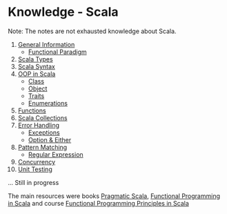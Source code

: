Knowledge - Scala
====================

Note: The notes are not exhausted knowledge about Scala.

1) [General Information](https://github.com/OndrejKucera/knowledge_scala/blob/master/General_Information.md)
    - [Functional Paradigm](https://github.com/OndrejKucera/knowledge_scala/blob/master/General_Information.md#functional-paradigm)
2) [Scala Types](https://github.com/OndrejKucera/knowledge_scala/blob/master/Scala_Types.md)
3) [Scala Syntax](https://github.com/OndrejKucera/knowledge_scala/blob/master/Syntax.md)
4) [OOP in Scala](https://github.com/OndrejKucera/knowledge_scala/blob/master/OOP.md)
    - [Class](https://github.com/OndrejKucera/knowledge_scala/blob/master/OOP.md#class)
    - [Object](https://github.com/OndrejKucera/knowledge_scala/blob/master/OOP.md#object)
    - [Traits](https://github.com/OndrejKucera/knowledge_scala/blob/master/OOP.md#traits)
    - [Enumerations](https://github.com/OndrejKucera/knowledge_scala/blob/master/OOP.md#enumerations)
5) [Functions](https://github.com/OndrejKucera/knowledge_scala/blob/master/Functions.md)
6) [Scala Collections](https://github.com/OndrejKucera/knowledge_scala/blob/master/Collections.md)
7) [Error Handling](https://github.com/OndrejKucera/knowledge_scala/blob/master/Error_Handling.md)
    - [Exceptions](https://github.com/OndrejKucera/knowledge_scala/blob/master/Error_Handling.md#exceptions)
    - [Option & Either](https://github.com/OndrejKucera/knowledge_scala/blob/master/Error_Handling.md#option--either)
8) [Pattern Matching](https://github.com/OndrejKucera/knowledge_scala/blob/master/Pattern_Matching.md)
    - [Regular Expression](https://github.com/OndrejKucera/knowledge_scala/blob/master/Pattern_Matching.md#regular-expression)
9) [Concurrency](https://github.com/OndrejKucera/knowledge_scala/blob/master/Concurrency.md)
10) [Unit Testing](https://github.com/OndrejKucera/knowledge_scala/blob/master/Unit_Testing.md)

...
Still in progress

The main resources were books [Pragmatic Scala](https://www.goodreads.com/book/show/25509140-pragmatic-scala), [Functional Programming in Scala](https://www.goodreads.com/book/show/13541678-functional-programming-in-scala) and course [Functional Programming Principles in Scala](https://www.coursera.org/learn/progfun1)
